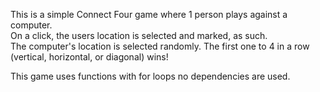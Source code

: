 This is a simple Connect Four game where 1 person plays against a computer.  
On a click, the users location is selected and marked, as such.  
The computer's location is selected randomly.
The first one to 4 in a row (vertical, horizontal, or diagonal) wins!

This game uses functions with for loops
no dependencies are used.  
